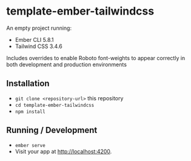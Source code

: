 # template-ember-tailwindcss

An empty project running:

- Ember CLI 5.8.1
- Tailwind CSS 3.4.6

Includes overrides to enable Roboto font-weights to appear correctly in both development and production environments

## Installation

- `git clone <repository-url>` this repository
- `cd template-ember-tailwindcss`
- `npm install`

## Running / Development

- `ember serve`
- Visit your app at [http://localhost:4200](http://localhost:4200).
